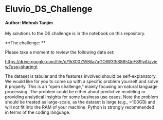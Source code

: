 # Eluvio_DS_Challenge
#### Author: Mehrab Tanjim

My solutions to the DS challenge is in the notebook on this repository.

**The challenge: **

Please take a moment to review the following data set:

https://drive.google.com/file/d/15X00ZWBjla7qGOIW33j8865QdF89IyAk/view?usp=sharing\

The dataset is tabular and the features involved should be self-explanatory. We would like for you to come up with a specific problem yourself and solve it properly. This is an “open challenge,” mainly focusing on natural language processing. The problem could be either about predictive modeling or providing analytical insights for some business use cases. Note the problem should be treated as large-scale, as the dataset is large (e.g., >100GB) and will not fit into the RAM of your machine. Python is strongly recommended in terms of the coding language.
